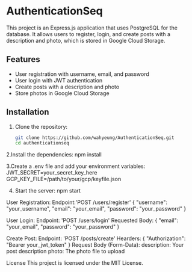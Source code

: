 # AuthenticationSeq

This project is an Express.js application that uses PostgreSQL for the database. It allows users to register, login, and create posts with a description and photo, which is stored in Google Cloud Storage.

## Features

- User registration with username, email, and password
- User login with JWT authentication
- Create posts with a description and photo
- Store photos in Google Cloud Storage

## Installation

1. Clone the repository:
   ```bash
   git clone https://github.com/wahyeung/AuthenticationSeq.git
   cd authenticationseq

2.Install the dependencies:
   npm install

3.Create a .env file and add your environment variables:
  JWT_SECRET=your_secret_key_here
  GCP_KEY_FILE=/path/to/your/gcp/keyfile.json

4. Start the server:
   npm start

User Registration:
Endpoint:'POST /users/register'
{
  "username": "your_username",
  "email": "your_email",
  "password": "your_password"
}


User Login:
Endpoint: 'POST /users/login'
Requested Body:
{
  "email": "your_email",
  "password": "your_password"
}

Create Post:
Endpoint: 'POST /posts/create'
Hearders:
{
  "Authorization": "Bearer your_jwt_token"
}
Request Body (Form-Data):
description: Your post description
photo: The photo file to upload


License
This project is licensed under the MIT License.
